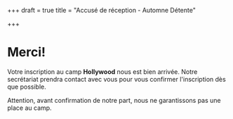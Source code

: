 +++
draft = true
title = "Accusé de réception - Automne Détente"

+++
# Merci!

Votre inscription au camp **Hollywood** nous est bien arrivée. Notre secrétariat prendra contact avec vous pour vous confirmer l'inscription dès que possible.

Attention, avant confirmation de notre part, nous ne garantissons pas une place au camp.